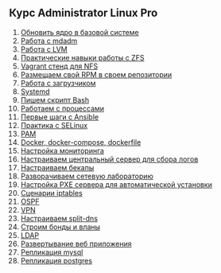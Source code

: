 ## Курс Administrator Linux Pro
1. <a href="https://github.com/elistratkin/otus_homeworks/tree/main/ALP/01%20Manual_kernel_update">Обновить ядро в базовой системе</a>
2. <a href="https://github.com/elistratkin/otus_homeworks/tree/main/ALP/02%20MdRaid">Работа с mdadm</a>
3. <a href="https://github.com/elistratkin/otus_homeworks/tree/main/ALP/03%20LVM">Работа с LVM</a>
4. <a href="https://github.com/elistratkin/otus_homeworks/tree/main/ALP/04%20ZFS">Практические навыки работы с ZFS</a>
5. <a href="https://github.com/elistratkin/otus_homeworks/tree/main/ALP/05%20NFS">Vagrant стенд для NFS</a>
6. <a href="https://github.com/elistratkin/otus_homeworks/tree/main/ALP/06%20RPM_Repo">Размещаем свой RPM в своем репозитории</a>
7. <a href="https://github.com/elistratkin/otus_homeworks/tree/main/ALP/07%20Boot_sys">Работа с загрузчиком</a>
8. <a href="https://github.com/elistratkin/otus_homeworks/tree/main/ALP/08%20Systemd">Systemd</a>
9. <a href="https://github.com/elistratkin/otus_homeworks/tree/main/ALP/09_Bash">Пишем скрипт Bash</a>
10. <a href="https://github.com/elistratkin/otus_homeworks/tree/main/ALP/">Работаем с процессами</a>
11. <a href="https://github.com/elistratkin/otus_homeworks/tree/main/ALP/11_Ansible">Первые шаги с Ansible</a>
12. <a href="https://github.com/elistratkin/otus_homeworks/tree/main/ALP/12_SELinux">Практика с SELinux</a>
13. <a href="https://github.com/elistratkin/otus_homeworks/tree/main/ALP/13_PAM">PAM</a>
14. <a href="https://github.com/elistratkin/otus_homeworks/tree/main/ALP/14_Docker">Docker, docker-compose, dockerfile</a>
15. <a href="https://github.com/elistratkin/otus_homeworks/tree/main/ALP/15_Monitoring">Настройка мониторинга</a>
16. <a href="https://github.com/elistratkin/otus_homeworks/tree/main/ALP/15_Logging">Настраиваем центральный сервер для сбора логов</a>
17. <a href="https://github.com/elistratkin/otus_homeworks/tree/main/ALP/">Настраиваем бекапы</a>
18. <a href="https://github.com/elistratkin/otus_homeworks/tree/main/ALP/">Разворачиваем сетевую лабораторию</a>
19. <a href="https://github.com/elistratkin/otus_homeworks/tree/main/ALP/">Настройка PXE сервера для автоматической установки</a>
20. <a href="https://github.com/elistratkin/otus_homeworks/tree/main/ALP/">Сценарии iptables</a>
21. <a href="https://github.com/elistratkin/otus_homeworks/tree/main/ALP/">OSPF</a>
22. <a href="https://github.com/elistratkin/otus_homeworks/tree/main/ALP/">VPN</a>
23. <a href="https://github.com/elistratkin/otus_homeworks/tree/main/ALP/">Настраиваем split-dns</a>
24. <a href="https://github.com/elistratkin/otus_homeworks/tree/main/ALP/">Строим бонды и вланы</a>
25. <a href="https://github.com/elistratkin/otus_homeworks/tree/main/ALP/">LDAP</a>
26. <a href="https://github.com/elistratkin/otus_homeworks/tree/main/ALP/">Развертывание веб приложения</a>
27. <a href="https://github.com/elistratkin/otus_homeworks/tree/main/ALP/">Репликация mysql</a>
28. <a href="https://github.com/elistratkin/otus_homeworks/tree/main/ALP/">Репликация postgres</a>
